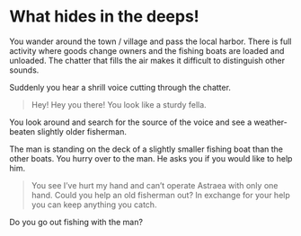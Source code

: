 # What hides in the deeps&excl;

You wander around the town / village and pass the local harbor. There is full activity where goods change owners and the fishing boats are loaded and unloaded.
The chatter that fills the air makes it difficult to distinguish other sounds.

Suddenly you hear a shrill voice cutting through the chatter.

> Hey! Hey you there! You look like a sturdy fella.

You look around and search for the source of the voice and see a weather-beaten slightly older fisherman.

The man is standing on the deck of a slightly smaller fishing boat than the other boats.
You hurry over to the man. He asks you if you would like to help him.

> You see I’ve hurt my hand and can’t operate Astraea with only one hand. Could you help an old fisherman out? In exchange for your help you can keep anything you catch.

Do you go out fishing with the man?

<!--
_Accompany the fisherman_
_Stay at land_
 -->
